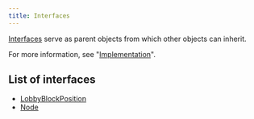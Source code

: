```yaml
---
title: Interfaces
---
```


[Interfaces](https://facebook.github.io/graphql/draft/#sec-Interfaces) serve as parent objects from which other objects can inherit.

For more information, see "[Implementation](guides/graphql/introduction.md#implementation)".

## List of interfaces

* [LobbyBlockPosition](graphql/schema/lobbyblockposition.md)
* [Node](graphql/schema/node.md)
